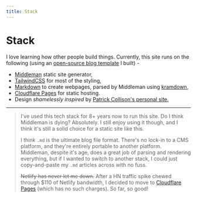 ```yaml
---
title: Stack
---
```


# Stack

I love learning how other people build things.
Currently, this site runs on the following (using an [open-source blog template](https://github.com/harrison-broadbent/ruby-middleman-tailwind-starter-blog) I built) -

- [Middleman](https://www.middlemanapp.com/) static site generator,
- [TailwindCSS](https://tailwindcss.com) for most of the styling,
- [Markdown](https://en.wikipedia.org/wiki/Markdown) to create webpages, parsed by Middleman using [kramdown](https://github.com/gettalong/kramdown),
- [Cloudflare Pages](https://pages.cloudflare.com/) for static hosting.
- Design _shamelessly inspired_ by [Patrick Collison's personal site.](https://www.patrickcollison.com)

---

> I've used this tech stack for 8+ years now to run this site. Do I think Middleman is dying? Absolutely. I still enjoy using it though, and I think it's still a solid choice for a static site like this.
>
> I think `.md` is the ultimate blog file format. There's no lock-in to a CMS platform, and they're entirely portable to another platform. Middleman, despite it's age, does a great job of parsing and rendering everything, but if I wanted to switch to another stack, I could just copy-and-paste my `.md` articles across with no fuss.
>
> ~~Netlify has never let me down.~~ After a HN traffic spike chewed through $110 of Netlify bandwidth, I decided to move to [Cloudflare Pages](https://pages.cloudflare.com/) (which has no such charges). So far, so good!
